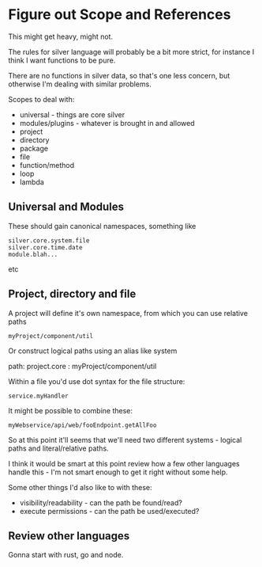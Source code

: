 Figure out Scope and References
===============================

This might get heavy, might not.

The rules for silver language will probably be a bit more strict, for instance I think I want functions to be pure.

There are no functions in silver data, so that's one less concern, but otherwise I'm dealing with similar problems.


Scopes to deal with:

* universal - things are core silver
* modules/plugins - whatever is brought in and allowed
* project
* directory
* package
* file
* function/method
* loop
* lambda


Universal and Modules
---------------------

These should gain canonical namespaces, something like

	silver.core.system.file
	silver.core.time.date
	module.blah...

etc

Project, directory and file
---------------------------

A project will define it's own namespace, from which you can use relative paths

	myProject/component/util

Or construct logical paths using an alias like system

path:
	project.core : myProject/component/util


Within a file you'd use dot syntax for the file structure:

	service.myHandler

It might be possible to combine these:

	myWebservice/api/web/fooEndpoint.getAllFoo



So at this point it'll seems that we'll need two different systems - logical paths and literal/relative paths.

I think it would be smart at this point review how a few other languages handle this - I'm not smart enough to get it right without some help.


Some other things I'd also like to with these:
 * visibility/readability - can the path be found/read?
 * execute permissions	- can the path be used/executed?



Review other languages
----------------------
Gonna start with rust, go and node.
